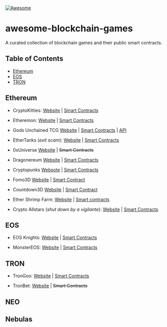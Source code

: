 [![Awesome](https://awesome.re/badge-flat.svg)](https://github.com/borxes/awesome-blockchain-games)

# awesome-blockchain-games
A curated collection of blockchain games and their public smart contracts.

## Table of Contents

- [Ethereum](#ethereum)
- [EOS](#EOS)
- [TRON](#TRON)


## Ethereum

- CryptoKitties: [Website](https://www.cryptokitties.co) | [Smart Contracts](ethereum/cryptokitties)

- Etheremon: [Website](https://www.etheremon.com) | [Smart Contracts](https://github.com/Etheremon/smartcontract)

- Gods Unchained TCG [Website](https://godsunchained.com/) | [Smart Contracts](https://github.com/fuelgames/gu-collectable-solidity) | [API](https://github.com/fuelgames/gods-unchained-api)

- EtherTanks (_exit scam_): [Website](https://www.storeofvalueblog.com/posts/crypto-scam-spotlight-ethertanks) | [Smart Contracts](ethereum/ethertanks)

- 0xUniverse [Website](https://0xuniverse.io) | ~~Smart Contracts~~

- Dragonereum [Website](https://dragonereum.io) | [Smart Contracts](https://github.com/dragonereum/dragonereum-contracts)

- Cryptopunks [Websote](http://thecryptopunks.com) | [Smart Contracts](https://github.com/larvalabs/cryptopunks)

- Fomo3D [Website](https://exitscam.me) | [Smart Contract](ethereum/Fomo3D)

- Countdown3D [Website](https://countdown3d.com) | [Smart Contract](https://etherscan.io/address/0xc735000293cb6790D8b9CC978F4dCce7018d8f7F#code)

- Ether Shrimp Farm: [Website](http://ethershrimpfarm.net) | [Smart contracts](ethereum/ethershrimpfarm)

- Crypto Allstars (_shut down by a vigilante_): [Website](https://www.coindesk.com/game-over-anonymous-vigilante-shuts-down-ethereum-game-crypto-all-stars) | [Smart Contracts](ethereum/cryptoallstars)

## EOS

- EOS Knights: [Website](https://eosknights.io) | [Smart Contracts](https://github.com/bada-studio/knights_contract/tree/master/knights)

- MonsterEOS: [Website](https://monstereos.io) | [Smart Contracts](https://github.com/MonsterEOS/monstereos)

## TRON

- TronGoo: [Website](https://trongoo.io) | [Smart Contracts](https://github.com/TronGoo/TronGoo)

- TronBet: [Website](https://tronbet.io) | ~~Smart Contracts~~

## NEO



## Nebulas

